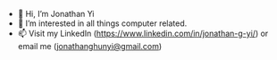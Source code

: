 - 👋 Hi, I’m Jonathan Yi
- 👀 I’m interested in all things computer related.
- 📫 Visit my LinkedIn (https://www.linkedin.com/in/jonathan-g-yi/) or email me (jonathanghunyi@gmail.com)

<!---
jonathanghunyi/jonathanghunyi is a ✨ special ✨ repository because its `README.md` (this file) appears on your GitHub profile.
You can click the Preview link to take a look at your changes.
--->
